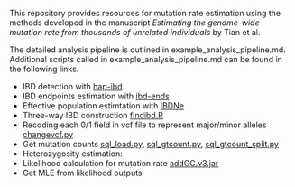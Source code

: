 This repository provides resources for mutation rate estimation using the methods developed in the manuscript *Estimating the genome-wide mutation rate from thousands of unrelated individuals* by Tian et al.

The detailed analysis pipeline is outlined in example_analysis_pipeline.md.
Additional scripts called in example_analysis_pipeline.md can be found in the following links.

- IBD detection with [hap-ibd](https://github.com/browning-lab/hap-ibd)
- IBD endpoints estimation with [ibd-ends](https://github.com/browning-lab/ibd-ends)
- Effective population estimtation with [IBDNe](https://faculty.washington.edu/browning/ibdne.html)
- Three-way IBD construction [findibd.R](https://github.com/tianxiaowen/mutation_unphased/blob/main/findibd.R)
- Recoding each 0/1 field in vcf file to represent major/minor alleles [changevcf.py](https://github.com/tianxiaowen/mutation_unphased/blob/main/changevcf.py)
- Get mutation counts [sql_load.py](https://github.com/tianxiaowen/mutation_unphased/blob/main/sql_load.py), [sql_gtcount.py](https://github.com/tianxiaowen/mutation_unphased/blob/main/sql_gtcount.py), [sql_gtcount_split.py](https://github.com/tianxiaowen/mutation_unphased/blob/main/sql_gtcount_split.py)
- Heterozygosity estimation:
- Likelihood calculation for mutation rate [addGC.v3.jar](https://github.com/tianxiaowen/mutation_unphased/blob/main/addGC.v3.jar)
- Get MLE from likelihood outputs
